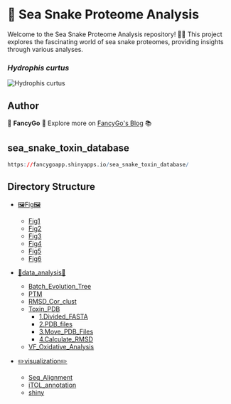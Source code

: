 
# 🐍 Sea Snake Proteome Analysis

Welcome to the Sea Snake Proteome Analysis repository! 🌊🐍 This project explores the fascinating world of sea snake proteomes, providing insights through various analyses.

### 													*Hydrophis curtus*

![Hydrophis curtus](https://s2.loli.net/2024/01/26/YbplwyGkjr1XxaA.png)

## Author

🚀 **FancyGo** 🚀 
Explore more on [FancyGo's Blog](https://fancygozheng.github.io/Blog/) 📚


## sea_snake_toxin_database
```R
https://fancygoapp.shinyapps.io/sea_snake_toxin_database/
```

## Directory Structure

- [🖼️Fig🖼️](https://github.com/FancyGoZheng/sea_snake_proteome/tree/main/Fig)
  - [Fig1](https://github.com/FancyGoZheng/sea_snake_proteome/blob/main/Fig/Fig1.png)
  - [Fig2](https://github.com/FancyGoZheng/sea_snake_proteome/blob/main/Fig/Fig2.png)
  - [Fig3](https://github.com/FancyGoZheng/sea_snake_proteome/blob/main/Fig/Fig3.png)
  - [Fig4](https://github.com/FancyGoZheng/sea_snake_proteome/blob/main/Fig/Fig4.png)
  - [Fig5](https://github.com/FancyGoZheng/sea_snake_proteome/blob/main/Fig/Fig5.png)
  - [Fig6](https://github.com/FancyGoZheng/sea_snake_proteome/blob/main/Fig/Fig6.png)

- [🚀data_analysis🚀](https://github.com/FancyGoZheng/sea_snake_proteome/tree/main/data_analysis)
  - [Batch_Evolution_Tree](https://github.com/FancyGoZheng/sea_snake_proteome/tree/main/data_analysis/Batch_Evolution_Tree)
  - [PTM](https://github.com/FancyGoZheng/sea_snake_proteome/tree/main/data_analysis/PTM)
  - [RMSD_Cor_clust](https://github.com/FancyGoZheng/sea_snake_proteome/tree/main/data_analysis/RMSD_Cor_clust)
  - [Toxin_PDB](https://github.com/FancyGoZheng/sea_snake_proteome/tree/main/data_analysis/Toxin_PDB)
    - [1.Divided_FASTA](https://github.com/FancyGoZheng/sea_snake_proteome/tree/main/data_analysis/Toxin_PDB/1.Divided_FASTA)
    - [2.PDB_files](https://github.com/FancyGoZheng/sea_snake_proteome/tree/main/data_analysis/Toxin_PDB/2.PDB_files)
    - [3.Move_PDB_Files](https://github.com/FancyGoZheng/sea_snake_proteome/tree/main/data_analysis/Toxin_PDB/3.Move_PDB_Files)
    - [4.Calculate_RMSD](https://github.com/FancyGoZheng/sea_snake_proteome/tree/main/data_analysis/Toxin_PDB/4.Calculate_RMSD)
  - [VF_Oxidative_Analysis](https://github.com/FancyGoZheng/sea_snake_proteome/tree/main/data_analysis/VF_Oxidative_Analysis)
  
- [✏️visualization✏️](https://github.com/FancyGoZheng/sea_snake_proteome/tree/main/visualization)
  - [Seq_Alignment](https://github.com/FancyGoZheng/sea_snake_proteome/tree/main/visualization/Seq_Alignment)
  - [iTOL_annotation](https://github.com/FancyGoZheng/sea_snake_proteome/tree/main/visualization/iTOL_annotation)
  - [shiny](https://github.com/FancyGoZheng/sea_snake_proteome/tree/main/visualization/shiny)
